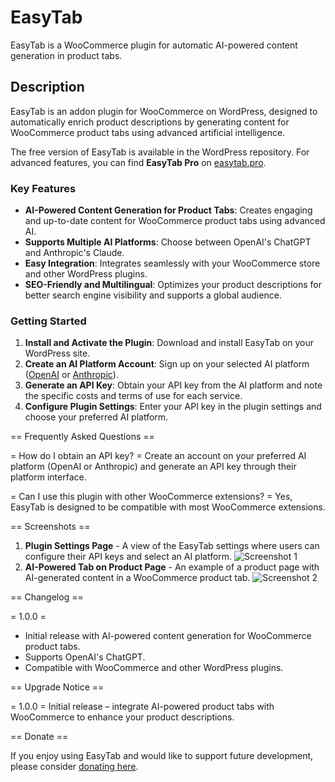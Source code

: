 # EasyTab

EasyTab is a WooCommerce plugin for automatic AI-powered content generation in product tabs.

## Description

EasyTab is an addon plugin for WooCommerce on WordPress, designed to automatically enrich product descriptions by generating content for WooCommerce product tabs using advanced artificial intelligence.

The free version of EasyTab is available in the WordPress repository. For advanced features, you can find **EasyTab Pro** on [easytab.pro](https://easytab.pro).

### Key Features
* **AI-Powered Content Generation for Product Tabs**: Creates engaging and up-to-date content for WooCommerce product tabs using advanced AI.
* **Supports Multiple AI Platforms**: Choose between OpenAI's ChatGPT and Anthropic's Claude.
* **Easy Integration**: Integrates seamlessly with your WooCommerce store and other WordPress plugins.
* **SEO-Friendly and Multilingual**: Optimizes your product descriptions for better search engine visibility and supports a global audience.

### Getting Started
1. **Install and Activate the Plugin**: Download and install EasyTab on your WordPress site.
2. **Create an AI Platform Account**: Sign up on your selected AI platform ([OpenAI](https://openai.com) or [Anthropic](https://www.anthropic.com)).
3. **Generate an API Key**: Obtain your API key from the AI platform and note the specific costs and terms of use for each service.
4. **Configure Plugin Settings**: Enter your API key in the plugin settings and choose your preferred AI platform.

== Frequently Asked Questions ==

= How do I obtain an API key? =
Create an account on your preferred AI platform (OpenAI or Anthropic) and generate an API key through their platform interface.

= Can I use this plugin with other WooCommerce extensions? =
Yes, EasyTab is designed to be compatible with most WooCommerce extensions.

== Screenshots ==

1. **Plugin Settings Page** - A view of the EasyTab settings where users can configure their API keys and select an AI platform.
   ![Screenshot 1](http://easytab.pro/wp-content/uploads/2024/11/WooAiBooster-Settings-Page.png)
2. **AI-Powered Tab on Product Page** - An example of a product page with AI-generated content in a WooCommerce product tab.
   ![Screenshot 2](http://easytab.pro/wp-content/uploads/2024/11/WooAiBooster-Product-Page-with-generated-content.png)

== Changelog ==

= 1.0.0 =
* Initial release with AI-powered content generation for WooCommerce product tabs.
* Supports OpenAI's ChatGPT.
* Compatible with WooCommerce and other WordPress plugins.

== Upgrade Notice ==

= 1.0.0 =
Initial release – integrate AI-powered product tabs with WooCommerce to enhance your product descriptions.

== Donate ==

If you enjoy using EasyTab and would like to support future development, please consider [donating here](https://www.paypal.com/donate/?business=DTGZVBB8WSGME&no_recurring=0&currency_code=EUR).
